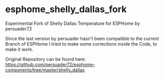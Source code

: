 # esphome_shelly_dallas_fork
Experimental Fork of Shelly Dallas Temperature for ESPHome by persuader72

Since the last version by persuader hasn't been compatible to the current Branch of ESPHome I tried to make some corrections inside the Code, to make it work.

Original Repository can be found here:
https://github.com/persuader72/esphome-components/tree/master/shelly_dallas
